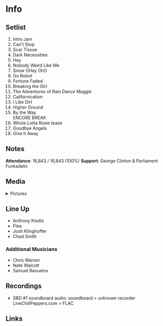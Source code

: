 # Info

## Setlist

1. Intro Jam
2. Can't Stop
3. Scar Tissue
4. Dark Necessities
5. Hey
6. Nobody Weird Like Me
7. Snow ((Hey Oh))
8. Go Robot
9. Fortune Faded
10. Breaking the Girl
11. The Adventures of Rain Dance Maggie
12. Californication
13. I Like Dirt
14. Higher Ground
15. By the Way
<br>ENCORE BREAK
16. Whole Lotta Rosie tease
17. Goodbye Angels
18. Give It Away

## Notes

**Attendance**: 16,843 / 16,843 (100%)
**Support**: George Clinton & Parliament Funkadelic

## Media 

<details>
  <summary>Pictures</summary>
  <!--<img alt="Setlist" title="Setlist" src="_.jpg" height="200" />-->
</details>

## Line Up

* Anthony Kiedis
* Flea
* Josh Klinghoffer
* Chad Smith

### Additional Musicians
* Chris Warren  
* Nate Walcott  
* Samuel Banuelos

## Recordings

* SBD #1 soundboard audio: soundboard > unknown recorder LiveChiliPeppers.com > FLAC

## Links